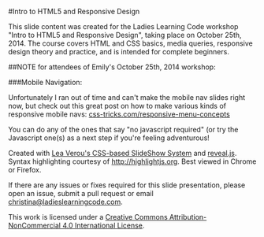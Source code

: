#Intro to HTML5 and Responsive Design

This slide content was created for the Ladies Learning Code workshop "Intro to HTML5 and Responsive Design", taking place on October 25th, 2014. The course covers HTML and CSS basics, media queries, responsive design theory and practice, and is intended for complete beginners.

##NOTE for attendees of Emily's October 25th, 2014 workshop: 

###Mobile Navigation:

Unfortunately I ran out of time and can't make the mobile nav slides right now, but check out this great post on how to make various kinds of responsive mobile navs: [css-tricks.com/responsive-menu-concepts](http://css-tricks.com/responsive-menu-concepts)

You can do any of the ones that say "no javascript required" (or try the Javascript one(s) as a next step if you're feeling adventurous!


Created with <a href="https://github.com/LeaVerou/csss/sample-slideshow.html">Lea Verou's CSS-based SlideShow System</a> and <a href="http://lab.hakim.se/reveal-js/">reveal.js</a>. Syntax highlighting courtesy of http://highlightjs.org. Best viewed in Chrome or Firefox.

If there are any issues or fixes required for this slide presentation, please open an issue, submit a pull request or email [christina@ladieslearningcode.com](mailto:christina@ladieslearningcode.com).

This work is licensed under a <a rel="license" href="http://creativecommons.org/licenses/by-nc/4.0/">Creative Commons Attribution-NonCommercial 4.0 International License</a>.

